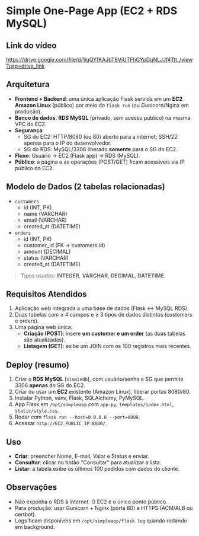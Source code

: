 # Simple One-Page App (EC2 + RDS MySQL)

## Link do vídeo
https://drive.google.com/file/d/1iqQYfKAJbT8VjUTFhGYpDqNLJJf4Ttt_/view?usp=drive_link

## Arquitetura
- **Frontend + Backend**: uma única aplicação Flask servida em um **EC2 Amazon Linux** (público) por meio do `flask run` (ou Gunicorn/Nginx em produção).
- **Banco de dados**: **RDS MySQL** (privado, sem acesso público) na mesma VPC do EC2.
- **Segurança**:
  - SG do EC2: HTTP/8080 (ou 80) aberto para a internet; SSH/22 apenas para o IP do desenvolvedor.
  - SG do RDS: MySQL/3306 liberado **somente** para o SG do EC2.
- **Fluxo**: Usuário → EC2 (Flask app) → RDS (MySQL).
- **Público**: a página e as operações (POST/GET) ficam acessíveis via IP público do EC2.

## Modelo de Dados (2 tabelas relacionadas)
- `customers`  
  - id (INT, PK)  
  - name (VARCHAR)  
  - email (VARCHAR)  
  - created_at (DATETIME)  
- `orders`  
  - id (INT, PK)  
  - customer_id (FK → customers.id)  
  - amount (DECIMAL)  
  - status (VARCHAR)  
  - created_at (DATETIME)  

> Tipos usados: **INTEGER**, **VARCHAR**, **DECIMAL**, **DATETIME**.

## Requisitos Atendidos
1. Aplicação web integrada a uma base de dados (Flask ↔ MySQL RDS).  
2. Duas tabelas com ≥ 4 campos e ≥ 3 tipos de dados distintos (customers e orders).  
3. Uma página web única:
   - **Criação (POST)**: insere **um customer e um order** (as duas tabelas são atualizadas).  
   - **Listagem (GET)**: exibe um JOIN com os 100 registros mais recentes.

## Deploy (resumo)
1. Criar o **RDS MySQL** (`simpledb`), com usuário/senha e SG que permite 3306 **apenas** do SG do EC2.  
2. Criar ou usar um **EC2** existente (Amazon Linux), liberar portas 8080/80.  
3. Instalar Python, venv, Flask, SQLAlchemy, PyMySQL.  
4. App Flask em `/opt/simpleapp` com `app.py`, `templates/index.html`, `static/style.css`.  
5. Rodar com `flask run --host=0.0.0.0 --port=8080`.  
6. Acessar `http://EC2_PUBLIC_IP:8080/`.

## Uso
- **Criar**: preencher Nome, E-mail, Valor e Status e enviar.  
- **Consultar**: clicar no botão "Consultar" para atualizar a lista.  
- **Listar**: a tabela exibe os últimos 100 pedidos com dados do cliente.

## Observações
- Não exponha o RDS à internet. O EC2 é o único ponto público.  
- Para produção: usar Gunicorn + Nginx (porta 80) e HTTPS (ACM/ALB ou certbot).  
- Logs ficam disponíveis em `/opt/simpleapp/flask.log` quando rodando em background.
